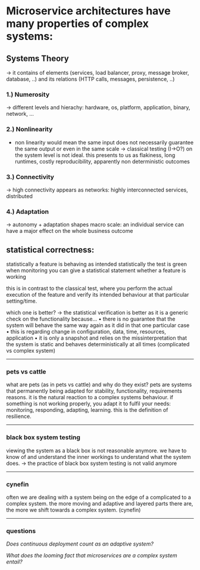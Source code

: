 # Microservice architectures have many properties of complex systems:
## Systems Theory
-> it contains of elements (services, load balancer, proxy, message broker, database, ..) and its relations (HTTP calls, messages, persistence, ..)
### 1.) Numerosity
-> different levels and hierachy: hardware, os, platform, application, binary, network, ...
### 2.) Nonlinearity
- non linearity would mean the same input does not necessarily guarantee the same output or even in the same scale
-> classical testing (I->O?) on the system level is not ideal. this presents to us as flakiness, long runtimes, costly reproducibility, apparently non deterministic outcomes
### 3.) Connectivity
-> high connectivity appears as networks: highly interconnected services, distributed
### 4.) Adaptation
-> autonomy + adaptation shapes macro scale: an individual service can have a major effect on the whole business outcome





## statistical correctness:
statistically a feature is behaving as intended
statistically the test is green
when monitoring you can give a statistical statement whether a feature is working

this is in contrast to the classical test, where you perform the actual execution of the feature and verify its intended behaviour at that particular setting/time.

which one is better? -> the statistical verification is better as it is a generic check on the functionality
because...
• there is no guarantee that the system will behave the same way again as it did in that one particular case
  • this is regarding change in configuration, data, time, resources, application
• it is only a snapshot and relies on the missinterpretation that the system is static and behaves deterministically at all times (complicated vs complex system)

---

### pets vs cattle

what are pets (as in pets vs cattle) and why do they exist?
pets are systems that permanently being adapted for stability, functionality, requirements reasons. it is the natural reaction to a complex systems behaviour. if something is not working properly, you adapt it to fulfil your needs: monitoring, responding, adapting, learning. this is the definition of resilience.

---

### black box system testing

viewing the system as a black box is not reasonable anymore. we have to know of and understand the inner workings to understand what the system does.
-> the practice of black box system testing is not valid anymore

---

### cynefin

often we are dealing with a system being on the edge of a complicated to a complex system. the more moving and adaptive and layered parts there are, the more we shift towards a complex system. (cynefin)

---

### questions

_Does continuous deployment count as an adaptive system?_

_What does the looming fact that microservices are a complex system entail?_